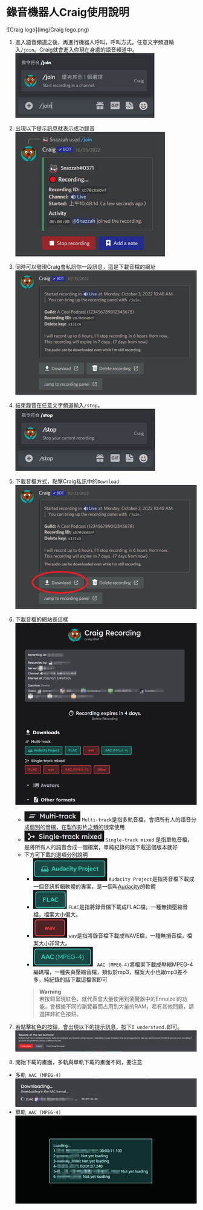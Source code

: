 # 錄音機器人Craig使用說明  
![Craig logo](img/Craig logo.png)
1. 進入語音頻道之後，再進行機器人呼叫，呼叫方式，任意文字頻道輸入```/join```。Craig就會進入你現在身處的語音頻道中。  
![1](img/1.png)
2. 出現以下提示訊息就表示成功錄音  
![2](img/2.png)
3. 同時可以發現Craig會私訊你一段訊息，這是下載音檔的網址  
![3](img/3.png)
4. 結束錄音在任意文字頻道輸入```/stop```。  
![4](img/4.png)
5. 下載音檔方式，點擊Craig私訊中的```Download```  
![5](img/5.png)
6. 下載音檔的網站長這樣  
![6_1](img/6_1.png)  
   - ![7](img/7.png) ```Multi-track```是指多軌音檔，會把所有人的語音分成個別的音檔，在製作影片之類的很常使用  
   - ![8](img/8.png) ```Single-track mixed``` 是指單軌音檔，是將所有人的語音合成一個檔案，單純紀錄的話下載這個版本就好
   - 下方可下載的選項分別說明
      - ![9](img/9.png) ```Audacity Project```是指將音檔下載成一個音訊剪輯軟體的專案，是一個叫[Audacity](https://www.audacityteam.org/)的軟體
      - ![10](img/10.png) ```FLAC```是指將錄音檔下載成FLAC檔，一種無損壓縮音檔，檔案大小偏大。
      - ![11](img/11.png) ```wav```是指將錄音檔下載成WAVE檔，一種無損音檔，檔案大小非常大。
      - ![12](img/12.png) ``` AAC (MPEG-4)```將檔案下載成壓縮MPEG-4編碼檔，一種失真壓縮音檔，類似於mp3，檔案大小也跟mp3差不多，純紀錄的話下載這檔案即可
      > **Warning**  
      > 若按鈕呈現紅色，就代表會大量使用到瀏覽器中的Ennuizel的功能，會根據不同的瀏覽器而占用到大量的RAM，若有其他問題，請選擇非紅色按鈕。
   
7. 若點擊紅色的按鈕，會出現以下的提示訊息，按下```I understand.```即可。  
![13](img/13.png) 
8. 開始下載的畫面，多軌與單軌下載的畫面不同，要注意  
- 多軌``` AAC (MPEG-4)```  
![14](img/14.png) 
- 單軌``` AAC (MPEG-4)```  
![15](img/15.png) 

